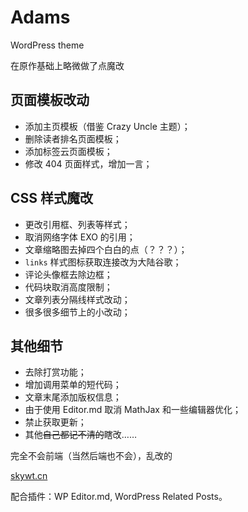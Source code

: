 # Adams

WordPress theme

在原作基础上略微做了点魔改

## 页面模板改动

- 添加主页模板（借鉴 Crazy Uncle 主题）；
- 删除读者排名页面模板；
- 添加标签云页面模板；
- 修改 404 页面样式，增加一言；

## CSS 样式魔改

- 更改引用框、列表等样式；
- 取消网络字体 EXO 的引用；
- 文章缩略图去掉四个白白的点（？？？）；
- `links` 样式图标获取连接改为大陆谷歌；
- 评论头像框去除边框；
- 代码块取消高度限制；
- 文章列表分隔线样式改动；
- 很多很多细节上的小改动；

## 其他细节

- 去除打赏功能；
- 增加调用菜单的短代码；
- 文章末尾添加版权信息；
- 由于使用 Editor.md 取消 MathJax 和一些编辑器优化；
- 禁止获取更新；
- 其他~~自己都记不清的~~瞎改……


完全不会前端（当然后端也不会），乱改的

[skywt.cn](https://skywt.cn/)

配合插件：WP Editor.md, WordPress Related Posts。
